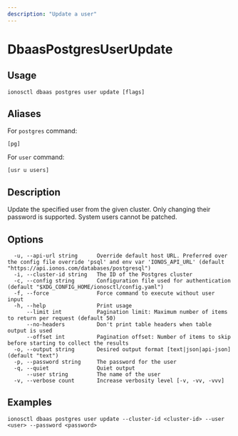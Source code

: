 ```yaml
---
description: "Update a user"
---
```


# DbaasPostgresUserUpdate

## Usage

```text
ionosctl dbaas postgres user update [flags]
```

## Aliases

For `postgres` command:

```text
[pg]
```

For `user` command:

```text
[usr u users]
```

## Description

Update the specified user from the given cluster. Only changing their password is supported. System users cannot be patched.

## Options

```text
  -u, --api-url string      Override default host URL. Preferred over the config file override 'psql' and env var 'IONOS_API_URL' (default "https://api.ionos.com/databases/postgresql")
  -i, --cluster-id string   The ID of the Postgres cluster
  -c, --config string       Configuration file used for authentication (default "$XDG_CONFIG_HOME/ionosctl/config.yaml")
  -f, --force               Force command to execute without user input
  -h, --help                Print usage
      --limit int           Pagination limit: Maximum number of items to return per request (default 50)
      --no-headers          Don't print table headers when table output is used
      --offset int          Pagination offset: Number of items to skip before starting to collect the results
  -o, --output string       Desired output format [text|json|api-json] (default "text")
  -p, --password string     The password for the user
  -q, --quiet               Quiet output
      --user string         The name of the user
  -v, --verbose count       Increase verbosity level [-v, -vv, -vvv]
```

## Examples

```text
ionosctl dbaas postgres user update --cluster-id <cluster-id> --user <user> --password <password>
```


